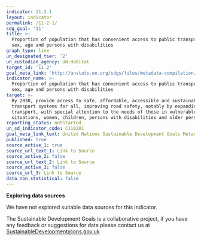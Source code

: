 ```yaml
---
indicator: 11.2.1
layout: indicator
permalink: /11-2-1/
sdg_goal: '11'
title: >-
  Proportion of population that has convenient access to public transport, by
  sex, age and persons with disabilities
graph_type: line
un_designated_tier: '2'
un_custodian_agency: UN-Habitat
target_id: '11.2'
goal_meta_link: 'http://unstats.un.org/sdgs/files/metadata-compilation/Metadata-Goal-11.pdf'
indicator_name: >-
  Proportion of population that has convenient access to public transport, by
  sex, age and persons with disabilities
target: >-
  By 2030, provide access to safe, affordable, accessible and sustainable
  transport systems for all, improving road safety, notably by expanding public
  transport, with special attention to the needs of those in vulnerable
  situations, women, children, persons with disabilities and older persons
reporting_status: notstarted
un_sd_indicator_code: C110201
goal_meta_link_text: United Nations Sustainable Development Goals Metadata (pdf 2066kB)
published: true
source_active_1: true
source_url_text_1: Link to Source
source_active_2: false
source_url_text_2: Link to Source
source_active_3: false
source_url_3: Link to Source
data_non_statistical: false
---
```

**Exploring data sources**

We have not explored suitable data sources for this indicator. 

The Sustainable Development Goals is a collaborative project, if you have any feedback or suggestions for data please contact us at <SustainableDevelopment@ons.gov.uk>
